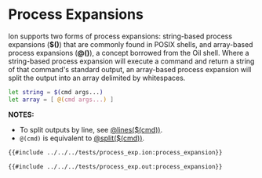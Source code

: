 # Process Expansions

Ion supports two forms of process expansions: string-based process expansions (**$()**) that are
commonly found in POSIX shells, and array-based process expansions (**@()**), a concept borrowed
from the Oil shell. Where a string-based process expansion will execute a command and return a
string of that command's standard output, an array-based process expansion will split the output
into an array delimited by whitespaces.

```sh
let string = $(cmd args...)
let array = [ @(cmd args...) ]
```
**NOTES:**
- To split outputs by line, see [@lines($(cmd))](https://doc.redox-os.org/ion-manual/html/expansions/05-method.html#lines).
- `@(cmd)` is equivalent to [@split($(cmd))](https://doc.redox-os.org/ion-manual/html/expansions/05-method.html#split).
```sh
{{#include ../../../tests/process_exp.ion:process_expansion}}
```
```txt
{{#include ../../../tests/process_exp.out:process_expansion}}
```
